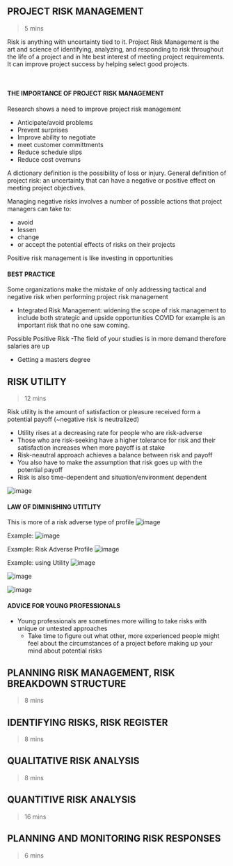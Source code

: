 ## PROJECT RISK MANAGEMENT 
> 5 mins

Risk is anything with uncertainty tied to it. 
Project Risk Management is the art and science of identifying, analyzing, and responding to risk throughout the life of a project and in hte best interest of meeting project requirements. It can improve project success by helping select good projects. 

</br>

#### THE IMPORTANCE OF PROJECT RISK MANAGEMENT 


Research shows a need to improve project risk management 

- Anticipate/avoid problems
- Prevent surprises
- Improve ability to negotiate 
- meet customer committments 
- Reduce schedule slips
- Reduce cost overruns

A dictionary definition is the possibility of loss or injury. General definition of project risk: an uncertainty that can have a negative or positive effect on meeting project objectives.

Managing negative risks involves a number of possible actions that project managers can take to: 
- avoid 
- lessen 
- change
- or accept the potential effects of risks on their projects

Positive risk management is like investing in opportunities 

#### BEST PRACTICE
Some organizations make the mistake of only addressing tactical and negative risk when performing project risk management 
* Integrated Risk Management: widening the scope of risk management to include both strategic and upside opportunities 
COVID for example is an important risk that no one saw coming. 


Possible Positive Risk 
-The field of your studies is in more demand therefore salaries are up 
- Getting a masters degree



## RISK UTILITY 
> 12 mins

Risk utility is the amount of satisfaction or pleasure received form a potential payoff (~negative risk is neutralized)
* Utility rises at a decreasing rate for people who are risk-adverse
* Those who are risk-seeking have a higher tolerance for risk and their satisfaction increases when more payoff is at stake
* Risk-neautral approach achieves a balance between risk and payoff
* You also have to make the assumption that risk goes up with the potential payoff
* Risk is also time-dependent and situation/environment dependent 

![image](https://user-images.githubusercontent.com/48422525/154775545-5b1330b4-3dcd-45e7-bb96-144b645f2f7a.png)

#### LAW OF DIMINISHING UTITLITY 

This is more of a risk adverse type of profile 
![image](https://user-images.githubusercontent.com/48422525/154775653-126ae0fe-6a4c-43c7-88df-a37b9d1e1d27.png)

Example: 
![image](https://user-images.githubusercontent.com/48422525/154775779-88acdfb6-b478-4635-aa55-755333bc5b72.png)

Example: Risk Adverse Profile
![image](https://user-images.githubusercontent.com/48422525/154775825-324d5145-eefb-4353-a823-e425c62ec833.png)

Example: using Utility 
![image](https://user-images.githubusercontent.com/48422525/154775878-c1c6b1bb-1e48-4f5d-969d-a903a758ec76.png)

![image](https://user-images.githubusercontent.com/48422525/154775912-0b607fe1-6467-4270-bcc1-dad5e0d81c37.png)

![image](https://user-images.githubusercontent.com/48422525/154776047-f1103400-8f69-4264-9c56-29f9cc40b379.png)

#### ADVICE FOR YOUNG PROFESSIONALS 
* Young professionals are sometimes more willing to take risks with unique or untested approaches
  * Take time to figure out what other, more experienced people might feel about the circumstances of a project before making up your mind about potential risks 

## PLANNING RISK MANAGEMENT, RISK BREAKDOWN STRUCTURE
>8 mins


## IDENTIFYING RISKS, RISK REGISTER
> 8 mins
## QUALITATIVE RISK ANALYSIS 
> 8 mins
## QUANTITIVE RISK ANALYSIS 
> 16 mins
## PLANNING AND MONITORING RISK RESPONSES 
> 6 mins


